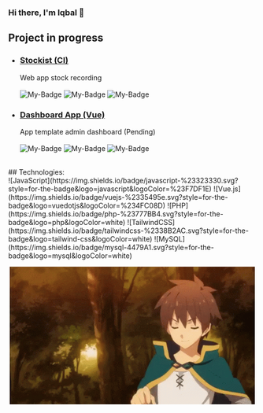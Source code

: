 ### Hi there, I'm Iqbal 👋

## Project in progress
- ### [Stockist (CI)](https://github.com/balramadan/roomrover)
    Web app stock recording<br><br>
    ![My-Badge](https://badgen.net/github/last-commit/balramadan/stockist?color=green)
    ![My-Badge](https://badgen.net/github/commits/balramadan/stockist?color=green)
    ![My-Badge](https://badgen.net/github/contributors/balramadan/stockist?color=red)
- ### [Dashboard App (Vue)](https://github.com/balramadan/admin-dashboard)
    App template admin dashboard (Pending)<br><br>
    ![My-Badge](https://badgen.net/github/last-commit/balramadan/admin-dashboard?color=green)
    ![My-Badge](https://badgen.net/github/commits/balramadan/admin-dashboard?color=green)
    ![My-Badge](https://badgen.net/github/contributors/balramadan/admin-dashboard?color=red)

<br>
## Technologies:<br>
![JavaScript](https://img.shields.io/badge/javascript-%23323330.svg?style=for-the-badge&logo=javascript&logoColor=%23F7DF1E)
![Vue.js](https://img.shields.io/badge/vuejs-%2335495e.svg?style=for-the-badge&logo=vuedotjs&logoColor=%234FC08D)
![PHP](https://img.shields.io/badge/php-%23777BB4.svg?style=for-the-badge&logo=php&logoColor=white)
![TailwindCSS](https://img.shields.io/badge/tailwindcss-%2338B2AC.svg?style=for-the-badge&logo=tailwind-css&logoColor=white)
![MySQL](https://img.shields.io/badge/mysql-4479A1.svg?style=for-the-badge&logo=mysql&logoColor=white)
<br>
<p align="center"><img src="https://raw.githubusercontent.com/balramadan/balramadan/main/nice-bakuretsu.gif" /></p>
<!--
**balramadan/balramadan** is a ✨ _special_ ✨ repository because its `README.md` (this file) appears on your GitHub profile.

Here are some ideas to get you started:

- 🔭 I’m currently working on ...
- 🌱 I’m currently learning ...
- 👯 I’m looking to collaborate on ...
- 🤔 I’m looking for help with ...
- 💬 Ask me about ...
- 📫 How to reach me: ...
- 😄 Pronouns: ...
- ⚡ Fun fact: ...
-->
